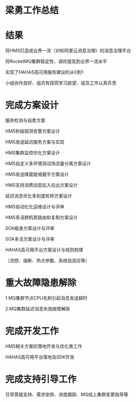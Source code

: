 # 梁勇工作总结



# 结果

将HMS打造成业界一流（对标阿里云消息治理）的消息治理平台

将RocketMQ集群稳定性、调优提高到业界一流水平

实现了HAHAS高可用服务建设的从0到1

小组协作良好、组员有探究学习欲望、组员工作认真负责





# 完成方案设计

服务检测与自愈方案

HMS秒级探测告警方案设计

HMS发送延迟服务方案与实现

HMS集群监控优化方案设计

HMS自定义多环境测试场流量分离方案设计

HMS发送降震陡坡磨平方案设计

HMS支持消费动态拉入拉出方案设计

延迟消息优化多刻度轮转方案设计

HMS自动化化运维设计与评审

HMS多活跨机房路由和复制方案设计

SOA瘦身方案设计与评审

SOA多活方案设计与评审

HAHAS高可用平台方案设计与规则梳理

（流控、熔断、热点参数、系统自适应等）





# 重大故障隐患解除

1.MQ集群节点CPU毛刺引起消息发送超时

2.MQ集群延迟消息失效故障解除



# 完成开发工作

HMS相关方案的落地开发与优化类工作

HAHAS高可用平台落地及SDK开发



# 完成支持引导工作

日常答疑支持、需求安排、进度跟踪、MQ线上集群变更指导等